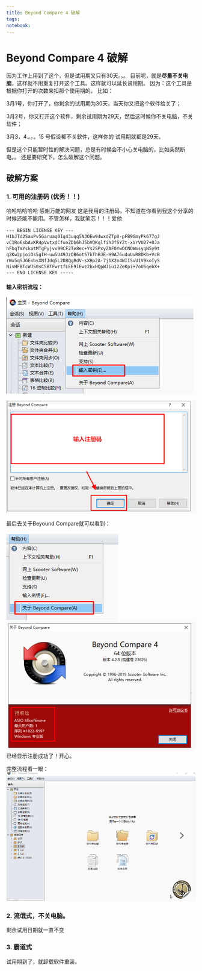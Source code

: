 ```yaml
---
title: Beyond Compare 4 破解
tags:
notebook:
---
```

# Beyond Compare 4 破解

因为工作上用到了这个，但是试用期又只有30天。。。 目前呢，就是**尽量不关电脑**，这样就不用重复打开这个工具。这样就可以延长试用期。
因为：这个工具是根据你打开的次数来扣那个使用期的。
比如：

3月1号，你打开了，你剩余的试用期为30天，当天你又把这个软件给关了；

3月2号，你又打开这个软件，剩余试用期为29天，然后这时候你不关电脑，不关软件；

3月3，4.。。。15 号假设都不关软件，这样你的 试用期就都是29天。

但是这个只能暂时性的解决问题，总是有时候会不小心关电脑的，比如突然断电。。
还是要研究下，怎么破解这个问题。

## 破解方案
### 1. 可用的注册码 (优秀！！)
哈哈哈哈哈哈 感谢万能的网友
这是我用的注册码，不知道在你看到我这个分享的时候还能不能用。不管怎样，我就笔芯！！！爱他

```
--- BEGIN LICENSE KEY ---
H1bJTd2SauPv5Garuaq0Ig43uqq5NJOEw94wxdZTpU-pFB9GmyPk677gJ
vC1Ro6sbAvKR4pVwtxdCfuoZDb6hJ5bVQKqlfihJfSYZt-xVrVU27+0Ja
hFbqTmYskatMTgPyjvv99CF2Te8ec+Ys2SPxyZAF0YwOCNOWmsyqN5y9t
q2Kw2pjoiDs5gIH-uw5U49JzOB6otS7kThBJE-H9A76u4uUvR8DKb+VcB
rWu5qSJGEnbsXNfJdq5L2D8QgRdV-sXHp2A-7j1X2n4WIISvU1V9koIyS
NisHFBTcWJS0sC5BTFwrtfLEE9lEwz2bxHQpWJiu12ZeKpi+7oUSqebX+
--- END LICENSE KEY -----
```

#### 输入密钥流程：
![](https://raw.githubusercontent.com/heihuahe/myGallery/master/noteImage/.1556529707314.png)

![](https://raw.githubusercontent.com/heihuahe/myGallery/master/noteImage/.1556529702233.png)

最后去关于Beyound Compare就可以看到：

![](https://raw.githubusercontent.com/heihuahe/myGallery/master/noteImage/.1556529792273.png)
![](https://raw.githubusercontent.com/heihuahe/myGallery/master/noteImage/.1556529802059.png)
已经显示注册成功了！开心。

完整流程看一眼：
![](https://raw.githubusercontent.com/heihuahe/myGallery/master/noteImage/.beyoundCompare.gif)

### 2. 流氓式，不关电脑。
剩余试用日期就一直不变

### 3. 霸道式
试用期到了，就卸载软件重装。


